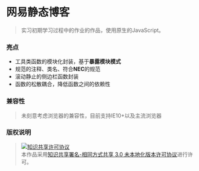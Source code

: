 网易静态博客
=== 
> 实习初期学习过程中的作业的作品，使用原生的JavaScript。

### 亮点   
* 工具类函数的模块化封装，基于**暴露模块模式**  
* 规范的注释、类名、符合**NEC**的规范  
* 滚动静止的侧边栏函数封装  
* 函数的松散耦合，降低函数之间的依赖性 
### 兼容性
> 未刻意考虑浏览器的兼容性，目前支持IE10+以及主流浏览器

### 版权说明
><a rel="license" href="http://creativecommons.org/licenses/by-sa/3.0/"><img alt="知识共享许可协议" style="border-width:0" src="https://i.creativecommons.org/l/by-sa/3.0/88x31.png" /></a><br />本作品采用<a rel="license" href="http://creativecommons.org/licenses/by-sa/3.0/">知识共享署名-相同方式共享 3.0 未本地化版本许可协议</a>进行许可。
